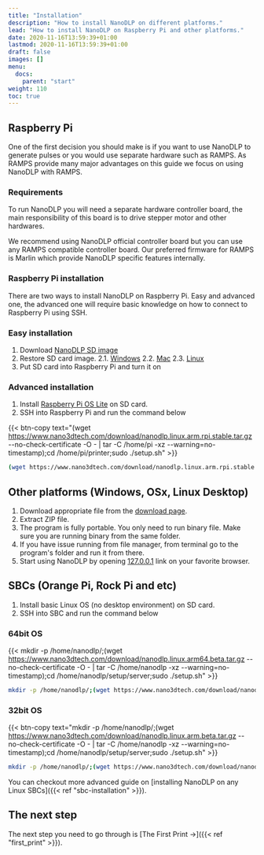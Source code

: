 ```yaml
---
title: "Installation"
description: "How to install NanoDLP on different platforms."
lead: "How to install NanoDLP on Raspberry Pi and other platforms."
date: 2020-11-16T13:59:39+01:00
lastmod: 2020-11-16T13:59:39+01:00
draft: false
images: []
menu:
  docs:
    parent: "start"
weight: 110
toc: true
---
```


## Raspberry Pi

One of the first decision you should make is if you want to use NanoDLP to generate pulses or you would use separate hardware such as RAMPS. As RAMPS provide many major advantages on this guide we focus on using NanoDLP with RAMPS.

### Requirements

To run NanoDLP you will need a separate hardware controller board, the main responsibility of this board is to drive stepper motor and other hardwares.

We recommend using NanoDLP official controller board but you can use any RAMPS compatible controller board. Our preferred firmware for RAMPS is Marlin which provide NanoDLP specific features internally.

### Raspberry Pi installation

There are two ways to install NanoDLP on Raspberry Pi. Easy and advanced one, the advanced one will require basic knowledge on how to connect to Raspberry Pi using SSH.

### Easy installation

1. Download [NanoDLP SD image](https://www.nano3dtech.com/nanodlp.img.gz)
2. Restore SD card image. 
2.1. [Windows](https://www.raspberrypi.org/documentation/installation/installing-images/windows.md)
2.2. [Mac](https://www.raspberrypi.org/documentation/installation/installing-images/mac.md)
2.3. [Linux](https://www.raspberrypi.org/documentation/installation/installing-images/linux.md)
3. Put SD card into Raspberry Pi and turn it on

### Advanced installation

1. Install [Raspberry Pi OS Lite](https://www.raspberrypi.org/software/operating-systems/#raspberry-pi-os-32-bit) on SD card.
2. SSH into Raspberry Pi and run the command below

{{< btn-copy text="(wget https://www.nano3dtech.com/download/nanodlp.linux.arm.rpi.stable.tar.gz --no-check-certificate -O - | tar -C /home/pi -xz --warning=no-timestamp);cd /home/pi/printer;sudo ./setup.sh" >}}

```bash
(wget https://www.nano3dtech.com/download/nanodlp.linux.arm.rpi.stable.tar.gz --no-check-certificate -O - | tar -C /home/pi -xz --warning=no-timestamp);cd /home/pi/printer;sudo ./setup.sh
```

## Other platforms (Windows, OSx, Linux Desktop)

1. Download appropriate file from the [download page](https://www.nano3dtech.com/nanodlp-download/).
2. Extract ZIP file.
3. The program is fully portable. You only need to run binary file. Make sure you are running binary from the same folder.
4. If you have issue running from file manager, from terminal go to the program's folder and run it from there.
5. Start using NanoDLP by opening [127.0.0.1](http://127.0.0.1:8080) link on your favorite browser.

## SBCs (Orange Pi, Rock Pi and etc)

1. Install basic Linux OS (no desktop environment) on SD card.
2. SSH into SBC and run the command below

### 64bit OS

{{< mkdir -p /home/nanodlp/;(wget https://www.nano3dtech.com/download/nanodlp.linux.arm64.beta.tar.gz --no-check-certificate -O - | tar -C /home/nanodlp -xz --warning=no-timestamp);cd /home/nanodlp/setup/server;sudo ./setup.sh" >}}

```bash
mkdir -p /home/nanodlp/;(wget https://www.nano3dtech.com/download/nanodlp.linux.arm64.beta.tar.gz --no-check-certificate -O - | tar -C /home/nanodlp -xz --warning=no-timestamp);cd /home/nanodlp/setup/server;sudo ./setup.sh
```

### 32bit OS

{{< btn-copy text="mkdir -p /home/nanodlp/;(wget https://www.nano3dtech.com/download/nanodlp.linux.arm.beta.tar.gz --no-check-certificate -O - | tar -C /home/nanodlp -xz --warning=no-timestamp);cd /home/nanodlp/setup/server;sudo ./setup.sh" >}}

```bash
mkdir -p /home/nanodlp/;(wget https://www.nano3dtech.com/download/nanodlp.linux.arm.beta.tar.gz --no-check-certificate -O - | tar -C /home/nanodlp -xz --warning=no-timestamp);cd /home/nanodlp/setup/server;sudo ./setup.sh
```

You can checkout more advanced guide on [installing NanoDLP on any Linux SBCs]({{< ref "sbc-installation" >}}).

## The next step

The next step you need to go through is [The First Print →]({{< ref "first_print" >}}).
